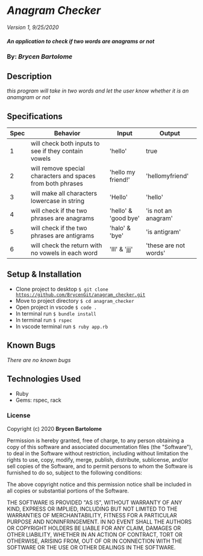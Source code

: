 # _Anagram Checker_

_Version 1, 9/25/2020_

#### _An application to check if two words are anagrams or not_

### By: _**Brycen Bartolome**_

## Description

_this program will take in two words and let the user know whether it is an anamgram or not_

## Specifications

| Spec | Behavior                                                    | Input                | Output                |
| ---- | ----------------------------------------------------------- | -------------------- | --------------------- |
| 1    | will check both inputs to see if they contain vowels        | 'hello'              | true                  |
| 2    | will remove special characters and spaces from both phrases | 'hello my friend!'   | 'hellomyfriend'       |
| 3    | will make all characters lowercase in string                | 'Hello'              | 'hello'               |
| 4    | will check if the two phrases are anagrams                  | 'hello' & 'good bye' | 'is not an anagram'   |
| 5    | will check if the two phrases are antigrams                 | 'halo' & 'bye'       | 'is antigram'         |
| 6    | will check the return with no vowels in each word           | 'lll' & 'jjj'        | 'these are not words' |

## Setup & Installation

- Clone project to desktop <code>\$ git clone https://github.com/BrycenGit/anagram_checker.git</code>
- Move to project directory <code>\$ cd anagram_checker</code>
- Open project in vscode <code>\$ code .</code>
- In terminal run <code>\$ bundle install</code>
- In terminal run <code>\$ rspec</code>
- In vscode terminal run <code>\$ ruby app.rb</code>

## Known Bugs

_There are no known bugs_

## Technologies Used

- Ruby
- Gems: rspec, rack

### License

Copyright (c) 2020 **Brycen Bartolome**

Permission is hereby granted, free of charge, to any person obtaining a copy of this software and associated documentation files (the "Software"), to deal in the Software without restriction, including without limitation the rights to use, copy, modify, merge, publish, distribute, sublicense, and/or sell copies of the Software, and to permit persons to whom the Software is furnished to do so, subject to the following conditions:

The above copyright notice and this permission notice shall be included in all copies or substantial portions of the Software.

THE SOFTWARE IS PROVIDED "AS IS", WITHOUT WARRANTY OF ANY KIND, EXPRESS OR IMPLIED, INCLUDING BUT NOT LIMITED TO THE WARRANTIES OF MERCHANTABILITY, FITNESS FOR A PARTICULAR PURPOSE AND NONINFRINGEMENT. IN NO EVENT SHALL THE AUTHORS OR COPYRIGHT HOLDERS BE LIABLE FOR ANY CLAIM, DAMAGES OR OTHER LIABILITY, WHETHER IN AN ACTION OF CONTRACT, TORT OR OTHERWISE, ARISING FROM, OUT OF OR IN CONNECTION WITH THE SOFTWARE OR THE USE OR OTHER DEALINGS IN THE SOFTWARE.
